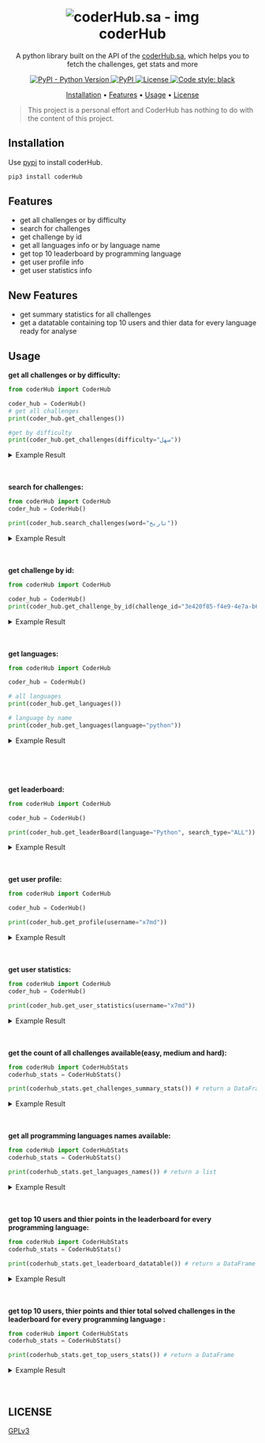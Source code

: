 <h1 align="center">
  <br>
  <a><img src="https://user-images.githubusercontent.com/59842932/128586067-615bcc79-078d-4748-b421-c385cd84cd37.png" alt="coderHub.sa - img"></a>
  <br>
  coderHub
  <br>
</h1>


<p align="center">A python library built on the API of the <a href=https://coderhub.sa>coderHub.sa</a>, which helps you to fetch the challenges, get stats and more
<p align="center">
  <a href="https://pypi.org/project/coderHub/">
    <img alt="PyPI - Python Version" src="https://img.shields.io/pypi/pyversions/coderHub?color=9cf">
  </a>
  <a href="https://pypi.org/project/coderHub/">
    <img alt="PyPI" src="https://img.shields.io/pypi/v/coderHub?color=9cf">
  </a>
  <a href="https://www.gnu.org/licenses/gpl-3.0.html">
    <img src="https://img.shields.io/pypi/l/quran-suras?color=9cf&label=License" alt="License">
  </a>
  <a href="https://github.com/psf/black">
    <img alt="Code style: black" src="https://img.shields.io/badge/code%20style-black-000000.svg">
  </a>
</p>


<p align="center">
  <a href="#installation">Installation</a>
  •
  <a href="#features">Features</a>
  •
  <a href="#usage">Usage</a>
  •
  <a href="#license">License</a>
</p>

> This project is a personal effort and CoderHub has nothing to do with the content of this project.

## Installation

Use [pypi](https://pypi.org) to install coderHub.

```bash
pip3 install coderHub
```

## Features

* get all challenges or by difficulty
* search for challenges
* get challenge by id
* get all languages info or by language name
* get top 10 leaderboard by programming language
* get user profile info
* get user statistics info
## New Features 
* get summary statistics for all challenges
* get a datatable containing top 10 users and thier data for every language ready for analyse

## Usage

**get all challenges or by difficulty:**
```python
from coderHub import CoderHub

coder_hub = CoderHub()
# get all challenges
print(coder_hub.get_challenges())

#get by difficulty
print(coder_hub.get_challenges(difficulty="سهل"))
```
<details>
<summary> Example Result</summary>

```json
{"count": 99, "result": [{...}, {...}, {...}, {...}, {...}, {...}, {...}, {...}, {...}, ...]}
```
</details>
<br><br>

**search for challenges:**
```python
from coderHub import CoderHub
coder_hub = CoderHub()

print(coder_hub.search_challenges(word="تاريخ"))
```
<details>
<summary> Example Result</summary>

```json
{
    "count": 2,
    "result":
        [
            {
                "challenge_tags": [{"name": "Date"}, {"name": "String"}],
                "created_by": {"username": "CoderHub"},
                "id": "c93a5e09-2578-42ec-95db-88d1e87d6459",
                "points": 10,
                "title": "تاريخ اليوم",
                "type_of_level": {"name": "متوسط"}
                },
            {
                "challenge_tags": [{"name": "Date"}, {"name": "String"}],
                "created_by": {"username": "CoderHub"},
                "id": "a2df08ef-faa1-4aaf-bbd5-66f7e021855a",
                "points": 10,
                "title": "تعديل صيغة التاريخ",
                "type_of_level": {"name": "متوسط"}
                }
            ]
}

```
</details>
<br><br>

**get challenge by id:**
```python
from coderHub import CoderHub

coder_hub = CoderHub()
print(coder_hub.get_challenge_by_id(challenge_id="3e420f85-f4e9-4e7a-b6bc-f35a8db70cb4"))
```
<details>
<summary> Example Result</summary>

```json
{
    "id": "3e420f85-f4e9-4e7a-b6bc-f35a8db70cb4", 
    "title": "طرح عددين", 
    "description": "### وصف التحدي\r\nقم بكتابة `function` تستقبل عددين، العدد الأول يمثل رقماً صحيحاً `integer` والعدد الثاني يمثل أيضا رقماً صحيحاً `integer`, ثم قم بإرجاع حاصل **طرح** هذين العددين.\r\n\r\n### المخرجات المتوقعة\r\n| Output  | b  | a |\r\n|----|----|----|\r\n| 5 | 5  | 10 |\r\n| 6 | -3  | 3 |\r\n| -5 | 1 | -4 |\r\n| 1 | -1 | 0 |\r\n| 0 | 0 | 0 |\r\n| -92 | -4 | -96 |", 
    "points": 5
    // and more ...
}
```

</details>
<br><br>

**get languages:**
```python
from coderHub import CoderHub

coder_hub = CoderHub()

# all languages
print(coder_hub.get_languages())

# language by name
print(coder_hub.get_languages(language="python"))
```
<details>
<summary> Example Result</summary>

```json
// all languages
{
    "result": [
        {"id": 6, "name": "swift", "version": "swift 4.2.2"},
        {"id": 3, "name": "python", "version": "python 3.5.3"},
        {"id": 2, "name": "javascript", "version": "SMonkey 68.6.0"}, 
        {"id": 1, "name": "java", "version": "jdk 8u51"}, 
        {"id": 8, "name": "c#", "version": "Mono 4.0.2"}
    ]
}
```
```json
// language by name

{"id": 3, "name": "python", "version": "python 3.5.3"}
```

</details>
<br><br>

</details>
<br><br>

**get leaderboard:**
```python
from coderHub import CoderHub

coder_hub = CoderHub()

print(coder_hub.get_leaderBoard(language="Python", search_type="ALL"))
```
<details>
<summary> Example Result</summary>

```json
{
    "leaderboard": [
        {
            "points": 835.0,
            "user_id": "b45cf6da-c2aa-4347-a3da-fbf951a4183b",
            "rank": 1, 
            "user_info": {"username": "hamoud47", "public": true}
        }, 
        {
            "points": 830.0, 
            "user_id": "5eb4d6ea-1f0e-4cb9-b365-44518ddf5667",
            "rank": 2,
            "user_info": {"username": "awiteb", "public": false}
        }
    // 8 more
    ]
}

```

</details>
<br><br>

**get user profile:**
```python
from coderHub import CoderHub

coder_hub = CoderHub()

print(coder_hub.get_profile(username="x7md"))
```
<details>
<summary> Example Result</summary>

```json
{
    "preferred_language": "JavaScript", 
    "user_information": {
        "id": "eab8c73c-9ae2-4595-a321-3de9faa72721", 
        "public_profile": true, 
        "first_name": "حمد", 
        "last_name": "بنقالي", 
        "username": "x7md", 
        "bio": "شاب سعودي، مهتم بالبرمجة، والتصميم الرقمي.", 
        "country_name": "المملكة العربية السعودية", 
        "city": "مكة المكرمة", 
        "social_links": [
            {"site": "GITHUB", "handle": "x7md"},
            {"site": "TWITTER", "handle": "anb9"}
            ],
        "education": [
            {
                "name": "highSchool", 
                "major": "", 
                "institution": "عكرمة بن عمرو", 
                "start_at": "2019-03-31T00:00:00+00:00", 
                "end_at": "2021-03-31T00:00:00+00:00"
                }
            ],
        "certificates": [
            {
                "name": "التوعية بمخاطر الأمن السيبراني", 
                "institution": "دروب - صندوق تنمية الموارد البشرية", 
                "received_at": "2020-04-23T00:00:00+00:00", 
                "expires_at": "2020-04-23T00:00:00+00:00", 
                "expired": false, 
                "is_training_certificate": false
                }
            ], 
        "programming_languages": [
            {"programming_language": "JavaScript", "experience": "1 - 2 سنوات"}, 
            {"programming_language": "Shell", "experience": "أقل من سنة"}, 
            {"programming_language": "SQL", "experience": "أقل من سنة"}
                ],
        "extra_public_fields": [
            "are_you_a_trainer", "looking_for_job_type", "occupation"
                ], 
        "is_looking_for_job": null, 
        "looking_for_job_type": "training", 
        "are_you_a_trainer": false,
        "occupation": "college student",
        "preferred_language": "JavaScript"
            },
    "user_badges": []
}
```

</details>
<br><br>


**get user statistics:**
```python
from coderHub import CoderHub
coder_hub = CoderHub()

print(coder_hub.get_user_statistics(username="x7md"))
```
<details>
<summary> Example Result</summary>

```json
{
    "programming_languages": [
        {"programming_language_name": "JavaScript", "name": "سهل", "solved_challenges": 59}, 
        {"programming_language_name": "JavaScript", "name": "صعب", "solved_challenges": 11}, 
        {"programming_language_name": "JavaScript", "name": "متوسط", "solved_challenges": 32}, 
        {"programming_language_name": "Java", "name": "سهل", "solved_challenges": 12}
            ], 
    "total_solved_per_programming_language": [
        {"programming_language_name": "Java", "total_solved": 12}, 
        {"programming_language_name": "JavaScript", "total_solved": 102}
            ], 
    "total_solved_challenges": 114
}
```

</details>
<br><br>

**get the count of all challenges available(easy, medium and hard):**
```python
from coderHub import CoderHubStats
coderhub_stats = CoderHubStats()

print(coderhub_stats.get_challenges_summary_stats()) # return a DataFrame
```
<details>
<summary> Example Result</summary>

```bash
all_challenges                98.00
easy_challenges               56.00
medium_challenges             31.00
hard_challenges               11.00
easy_challenges_percentage    57.14
medium_challenges_percentage  31.63
hard_challenges_percentage    11.22

```

</details>
<br><br>


**get all programming languages names available:**
```python
from coderHub import CoderHubStats
coderhub_stats = CoderHubStats()

print(coderhub_stats.get_languages_names()) # return a list
```
<details>
<summary> Example Result</summary>

```bash
['swift', 'python', 'javascript', 'java', 'c#', 'kotlin']
```

</details>
<br><br>

**get top 10 users and thier points in the leaderboard for every programming language:**
```python
from coderHub import CoderHubStats
coderhub_stats = CoderHubStats()

print(coderhub_stats.get_leaderboard_datatable()) # return a DataFrame
```
<details>
<summary> Example Result</summary>

```bash
                users  points  rank    language
0           ahmed0ksa   921.0     1       swift
1             alxd7my   911.0     2       swift
2               iX901   906.0     3       swift
3           ahmadajr1   906.0     4       swift
4              vdotup   906.0     5       swift
5      LulwahAlmisfer   906.0     6       swift
6          iam.that.1   901.0     7       swift
7              fayadh   891.0     8       swift
8           eengmaher   826.0     9       swift
9           f.babkoor   820.0    10       swift
10          TheAwiteb   926.0     1      python
11           hamoud47   926.0     2      python
12           dssaggaf   921.0     3      python
13     fahad.alharthi   916.0     4      python
14             maldum   916.0     5      python
15       snap-aaa.saq   911.0     6      python
16          thenajjar   906.0     7      python
17             nnoaid   906.0     8      python
18             asma94   906.0     9      python
19           saud1983   906.0    10      python
20        shuruqsaeed   931.0     1  javascript
21  Ibrahim_Alrubayyi   931.0     2  javascript
22               x7md   931.0     3  javascript
23           ghadyana   926.0     4  javascript
24              masha   921.0     5  javascript
25          qabdull4h   916.0     6  javascript
26     salehalibrahim   911.0     7  javascript
27            aisha_j   911.0     8  javascript
28                lum   911.0     9  javascript
29     abdulrahmansbq   906.0    10  javascript
30          sircaesar   916.0     1        java
31         musaadtech   916.0     2        java
32         abdullahmq   911.0     3        java
33       haider_dev94   911.0     4        java
34           alsenani   911.0     5        java
35            alharbi   911.0     6        java
36          jstsercuz   911.0     7        java
37               arwa   911.0     8        java
38      bandaralrooqi   911.0     9        java
39             asma94   906.0    10        java
40             salman    91.0     1          c#
41        shuruqsaeed    91.0     2          c#
42            amjad.a    91.0     3          c#
43          ib.subaie    91.0     4          c#
44             golag7    91.0     5          c#
45           reham721    91.0     6          c#
46     abdulrahmansbq    91.0     7          c#
47          TheAwiteb    91.0     8          c#
48             asma94    91.0     9          c#
49           dssaggaf    91.0    10          c#
50             salman    91.0     1      kotlin
51     abdulrahmansbq    91.0     2      kotlin
52             golag7    91.0     3      kotlin
53           reham721    91.0     4      kotlin
54        ahmadshahal    91.0     5      kotlin
55            amjad.a    91.0     6      kotlin
56              amira    91.0     7      kotlin
57            sal7one    91.0     8      kotlin
58       haider_dev94    91.0     9      kotlin
59          TheAwiteb    91.0    10      kotlin

```

</details>
<br><br>

**get top 10 users, thier points and thier total solved challenges in the leaderboard for every programming language :**
```python
from coderHub import CoderHubStats
coderhub_stats = CoderHubStats()

print(coderhub_stats.get_top_users_stats()) # return a DataFrame
```
<details>
<summary> Example Result</summary>

```bash
                users  points  rank    language total_challenges_solved
0           ahmed0ksa   921.0     1       swift                     107
1             alxd7my   911.0     2       swift                     106
2               iX901   906.0     3       swift                     105
3           ahmadajr1   906.0     4       swift                     105
4              vdotup   906.0     5       swift                     105
5      LulwahAlmisfer   906.0     6       swift                     105
6          iam.that.1   901.0     7       swift                     105
7              fayadh   891.0     8       swift                     103
8           eengmaher   826.0     9       swift                     100
9           f.babkoor   820.0    10       swift                     100
10          TheAwiteb   926.0     1      python                     108
11           hamoud47   926.0     2      python                     108
12           dssaggaf   921.0     3      python                     107
13     fahad.alharthi   916.0     4      python                     107
14             maldum   916.0     5      python                     107
15       snap-aaa.saq   911.0     6      python                     106
16          thenajjar   906.0     7      python                     105
17             nnoaid   906.0     8      python                 private
18             asma94   906.0     9      python                     105
19           saud1983   906.0    10      python                 private
20        shuruqsaeed   931.0     1  javascript                     109
21  Ibrahim_Alrubayyi   931.0     2  javascript                     109
22               x7md   931.0     3  javascript                     109
23           ghadyana   926.0     4  javascript                     108
24              masha   921.0     5  javascript                     108
25          qabdull4h   916.0     6  javascript                     106
26     salehalibrahim   911.0     7  javascript                 private
27            aisha_j   911.0     8  javascript                     106
28                lum   911.0     9  javascript                 private
29     abdulrahmansbq   906.0    10  javascript                     105
30          sircaesar   916.0     1        java                     107
31         musaadtech   916.0     2        java                     107
32         abdullahmq   911.0     3        java                     106
33       haider_dev94   911.0     4        java                     106
34           alsenani   911.0     5        java                     106
35            alharbi   911.0     6        java                     106
36          jstsercuz   911.0     7        java                     106
37               arwa   911.0     8        java                     106
38      bandaralrooqi   911.0     9        java                     106
39             asma94   906.0    10        java                     105
40             salman    91.0     1          c#                       6
41        shuruqsaeed    91.0     2          c#                       6
42            amjad.a    91.0     3          c#                       6
43          ib.subaie    91.0     4          c#                 private
44             golag7    91.0     5          c#                 private
45           reham721    91.0     6          c#                 private
46     abdulrahmansbq    91.0     7          c#                       6
47          TheAwiteb    91.0     8          c#                       6
48             asma94    91.0     9          c#                       6
49           dssaggaf    91.0    10          c#                       6
50             salman    91.0     1      kotlin                       6
51     abdulrahmansbq    91.0     2      kotlin                       6
52             golag7    91.0     3      kotlin                 private
53           reham721    91.0     4      kotlin                 private
54        ahmadshahal    91.0     5      kotlin                 private
55            amjad.a    91.0     6      kotlin                       6
56              amira    91.0     7      kotlin                 private
57            sal7one    91.0     8      kotlin                       6
58       haider_dev94    91.0     9      kotlin                       6
59          TheAwiteb    91.0    10      kotlin                       6

```

</details>
<br><br>


## LICENSE
[GPLv3](https://www.gnu.org/licenses/gpl-3.0.html)
